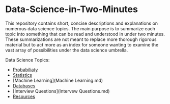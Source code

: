 # Data-Science-in-Two-Minutes
This repository contains short, concise descriptions and explanations on numerous data science topics. The main purpose is to summarize each topic into something that can be read and understood in under two minutes. These summarizations are not meant to replace more thorough rigorous material but to act more as an index for someone wanting to examine the vast array of possibilities under the data science umbrella.

Data Science Topics:
* [Probabiliaty](Probability.md)
* [Statistics](Statistics.md)
* [Machine Learning](Machine Learning.md)
* [Databases](Databases.md)
* [Interview Questions](Intervew Questions.md)
* [Resources](Resources.md)
